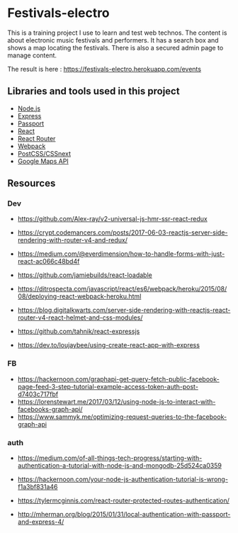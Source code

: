 # Festivals-electro

This is a training project I use to learn and test web technos.
The content is about electronic music festivals and performers.
It has a search box and shows a map locating the festivals.
There is also a secured admin page to manage content.

The result is here : https://festivals-electro.herokuapp.com/events

## Libraries and tools used in this project
- [Node.js](https://nodejs.org)
- [Express](https://expressjs.com/)
- [Passport](http://www.passportjs.org/)
- [React](https://reactjs.org/)
- [React Router](https://reacttraining.com/react-router/)
- [Webpack](https://webpack.js.org/)
- [PostCSS/CSSnext](http://cssnext.io/)
- [Google Maps API](https://cloud.google.com/maps-platform/)

## Resources

### Dev
- https://github.com/Alex-ray/v2-universal-js-hmr-ssr-react-redux
- https://crypt.codemancers.com/posts/2017-06-03-reactjs-server-side-rendering-with-router-v4-and-redux/
- https://medium.com/@everdimension/how-to-handle-forms-with-just-react-ac066c48bd4f
- https://github.com/jamiebuilds/react-loadable
- https://ditrospecta.com/javascript/react/es6/webpack/heroku/2015/08/08/deploying-react-webpack-heroku.html

- https://blog.digitalkwarts.com/server-side-rendering-with-reactjs-react-router-v4-react-helmet-and-css-modules/
- https://github.com/tahnik/react-expressjs

- https://dev.to/loujaybee/using-create-react-app-with-express

### FB
- https://hackernoon.com/graphapi-get-query-fetch-public-facebook-page-feed-3-step-tutorial-example-access-token-auth-post-d7403c717fbf
- https://lorenstewart.me/2017/03/12/using-node-js-to-interact-with-facebooks-graph-api/
- https://www.sammyk.me/optimizing-request-queries-to-the-facebook-graph-api

### auth

- https://medium.com/of-all-things-tech-progress/starting-with-authentication-a-tutorial-with-node-js-and-mongodb-25d524ca0359
- https://hackernoon.com/your-node-js-authentication-tutorial-is-wrong-f1a3bf831a46
- https://tylermcginnis.com/react-router-protected-routes-authentication/

- http://mherman.org/blog/2015/01/31/local-authentication-with-passport-and-express-4/
